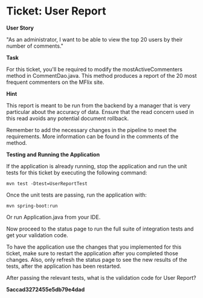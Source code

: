 # Ticket: User Report

**User Story**

"As an administrator, I want to be able to view the top 20 users by their number of comments."

**Task**

For this ticket, you'll be required to modify the mostActiveCommenters method in CommentDao.java. This method produces a report of the 20 most frequent commenters on the MFlix site.

**Hint**

This report is meant to be run from the backend by a manager that is very particular about the accuracy of data. Ensure that the read concern used in this read avoids any potential document rollback.

Remember to add the necessary changes in the pipeline to meet the requirements. More information can be found in the comments of the method.

**Testing and Running the Application**

If the application is already running, stop the application and run the unit tests for this ticket by executing the following command:

```
mvn test -Dtest=UserReportTest
```

Once the unit tests are passing, run the application with:

```
mvn spring-boot:run
```

Or run Application.java from your IDE.

Now proceed to the status page to run the full suite of integration tests and get your validation code.

To have the application use the changes that you implemented for this ticket, make sure to restart the application after you completed those changes. Also, only refresh the status page to see the new results of the tests, after the application has been restarted.

After passing the relevant tests, what is the validation code for User Report?

**5accad3272455e5db79e4dad**